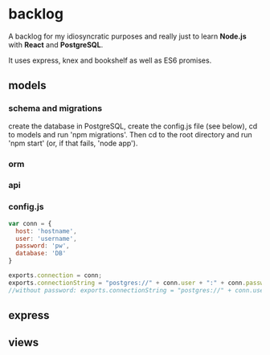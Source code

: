 # backlog

A backlog for my idiosyncratic purposes and really just to learn **Node.js** with **React** and **PostgreSQL**.

It uses express, knex and bookshelf as well as ES6 promises.


## models
### schema and migrations
create the database in PostgreSQL, create the config.js file (see below), cd to models and run 'npm migrations'.
Then cd to the root directory and run 'npm start' (or, if that fails, 'node app').
### orm
### api
### config.js
```js
var conn = {
  host: 'hostname',
  user: 'username',
  password: 'pw',
  database: 'DB'
}

exports.connection = conn;
exports.connectionString = "postgres://" + conn.user + ":" + conn.password + "@" + conn.host + "/" + conn.database;
//without password: exports.connectionString = "postgres://" + conn.user + "@" + conn.host + "/" + conn.database;
```
## express
## views
